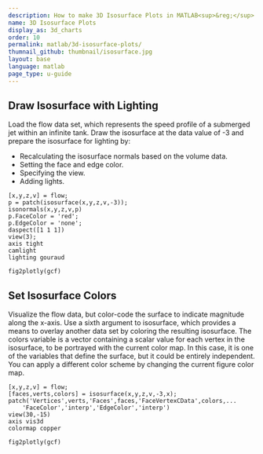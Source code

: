 ```yaml
---
description: How to make 3D Isosurface Plots in MATLAB<sup>&reg;</sup> with Plotly.
name: 3D Isosurface Plots
display_as: 3d_charts
order: 10
permalink: matlab/3d-isosurface-plots/
thumnail_github: thumbnail/isosurface.jpg
layout: base
language: matlab
page_type: u-guide
---
```



## Draw Isosurface with Lighting

Load the flow data set, which represents the speed profile of a submerged jet within an infinite tank. Draw the isosurface at the data value of -3 and prepare the isosurface for lighting by:

* Recalculating the isosurface normals based on the volume data.
* Setting the face and edge color.
* Specifying the view.
* Adding lights.

```{matlab}
[x,y,z,v] = flow;
p = patch(isosurface(x,y,z,v,-3));
isonormals(x,y,z,v,p)
p.FaceColor = 'red';
p.EdgeColor = 'none';
daspect([1 1 1])
view(3); 
axis tight
camlight 
lighting gouraud

fig2plotly(gcf)
```

<!--------------------- EXAMPLE BREAK ------------------------->

## Set Isosurface Colors

Visualize the flow data, but color-code the surface to indicate magnitude along the x-axis. Use a sixth argument to isosurface, which provides a means to overlay another data set by coloring the resulting isosurface. The colors variable is a vector containing a scalar value for each vertex in the isosurface, to be portrayed with the current color map. In this case, it is one of the variables that define the surface, but it could be entirely independent. You can apply a different color scheme by changing the current figure color map.

```{matlab}
[x,y,z,v] = flow; 
[faces,verts,colors] = isosurface(x,y,z,v,-3,x); 
patch('Vertices',verts,'Faces',faces,'FaceVertexCData',colors,...
    'FaceColor','interp','EdgeColor','interp')
view(30,-15)
axis vis3d
colormap copper

fig2plotly(gcf)
```


<!--------------------- EXAMPLE BREAK ------------------------->